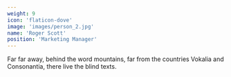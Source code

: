 ```yaml
---
weight: 9
icon: 'flaticon-dove'
image: 'images/person_2.jpg'
name: 'Roger Scott'
position: 'Marketing Manager'
---
```


Far far away, behind the word mountains, far from the countries Vokalia and Consonantia, there live the blind texts.
